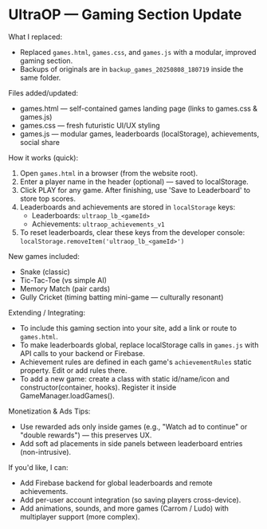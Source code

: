 UltraOP — Gaming Section Update
===============================

What I replaced:
- Replaced `games.html`, `games.css`, and `games.js` with a modular, improved gaming section.
- Backups of originals are in `backup_games_20250808_180719` inside the same folder.

Files added/updated:
- games.html — self-contained games landing page (links to games.css & games.js)
- games.css  — fresh futuristic UI/UX styling
- games.js   — modular games, leaderboards (localStorage), achievements, social share

How it works (quick):
1. Open `games.html` in a browser (from the website root).
2. Enter a player name in the header (optional) — saved to localStorage.
3. Click PLAY for any game. After finishing, use 'Save to Leaderboard' to store top scores.
4. Leaderboards and achievements are stored in `localStorage` keys:
   - Leaderboards: `ultraop_lb_<gameId>`
   - Achievements: `ultraop_achievements_v1`
5. To reset leaderboards, clear these keys from the developer console: `localStorage.removeItem('ultraop_lb_<gameId>')`

New games included:
- Snake (classic)
- Tic-Tac-Toe (vs simple AI)
- Memory Match (pair cards)
- Gully Cricket (timing batting mini-game — culturally resonant)

Extending / Integrating:
- To include this gaming section into your site, add a link or route to `games.html`.
- To make leaderboards global, replace localStorage calls in `games.js` with API calls to your backend or Firebase.
- Achievement rules are defined in each game's `achievementRules` static property. Edit or add rules there.
- To add a new game: create a class with static id/name/icon and constructor(container, hooks). Register it inside GameManager.loadGames().

Monetization & Ads Tips:
- Use rewarded ads only inside games (e.g., "Watch ad to continue" or "double rewards") — this preserves UX.
- Add soft ad placements in side panels between leaderboard entries (non-intrusive).

If you'd like, I can:
- Add Firebase backend for global leaderboards and remote achievements.
- Add per-user account integration (so saving players cross-device).
- Add animations, sounds, and more games (Carrom / Ludo) with multiplayer support (more complex).

